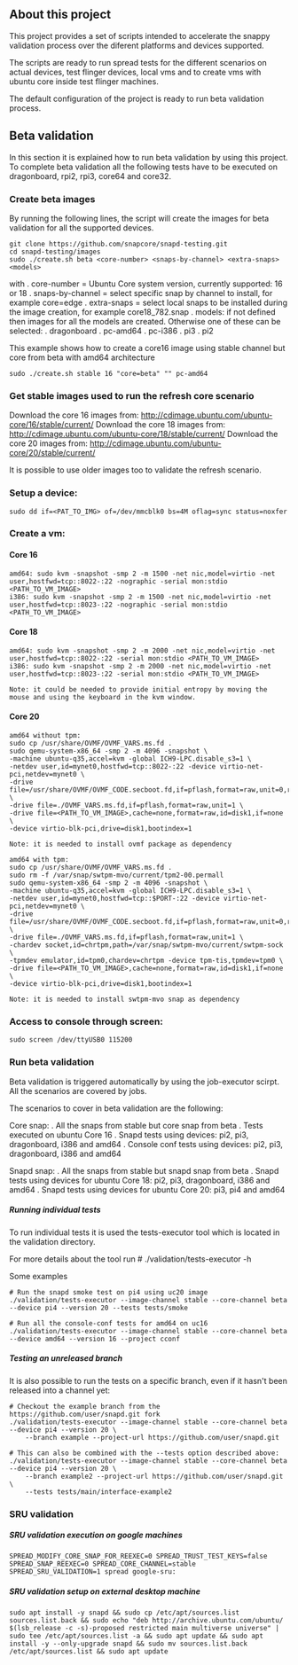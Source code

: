 ## About this project

This project provides a set of scripts intended to accelerate the snappy validation process over the diferent platforms and devices supported. 

The scripts are ready to run spread tests for the different scenarios on actual devices, test flinger devices, local vms and to create vms with 
ubuntu core inside test flinger machines.

The default configuration of the project is ready to run beta validation process.

## Beta validation

In this section it is explained how to run beta validation by using this project. To complete beta validation all the following tests have to be executed on dragonboard, rpi2, rpi3, core64 and core32.

### Create beta images

By running the following lines, the script will create the images for beta validation for all the supported devices.

    git clone https://github.com/snapcore/snapd-testing.git
    cd snapd-testing/images
    sudo ./create.sh beta <core-number> <snaps-by-channel> <extra-snaps> <models>

with
 . core-number = Ubuntu Core system version, currently supported: 16 or 18
 . snaps-by-channel = select specific snap by channel to install, for example core=edge
 . extra-snaps = select local snaps to be installed during the image creation, for example core18_782.snap
 . models: if not defined then images for all the models are created. Otherwise one of these can be selected:
    . dragonboard
    . pc-amd64
    . pc-i386
    . pi3
    . pi2

This example shows how to create a core16 image using stable channel but core from beta with amd64 architecture

    sudo ./create.sh stable 16 "core=beta" "" pc-amd64

### Get stable images used to run the refresh core scenario

Download the core 16 images from: http://cdimage.ubuntu.com/ubuntu-core/16/stable/current/
Download the core 18 images from: http://cdimage.ubuntu.com/ubuntu-core/18/stable/current/
Download the core 20 images from: http://cdimage.ubuntu.com/ubuntu-core/20/stable/current/

It is possible to use older images too to validate the refresh scenario. 

### Setup a device:

    sudo dd if=<PAT_TO_IMG> of=/dev/mmcblk0 bs=4M oflag=sync status=noxfer

### Create a vm:

#### Core 16

    amd64: sudo kvm -snapshot -smp 2 -m 1500 -net nic,model=virtio -net user,hostfwd=tcp::8022-:22 -nographic -serial mon:stdio <PATH_TO_VM_IMAGE>
    i386: sudo kvm -snapshot -smp 2 -m 1500 -net nic,model=virtio -net user,hostfwd=tcp::8023-:22 -nographic -serial mon:stdio <PATH_TO_VM_IMAGE>

#### Core 18

    amd64: sudo kvm -snapshot -smp 2 -m 2000 -net nic,model=virtio -net user,hostfwd=tcp::8022-:22 -serial mon:stdio <PATH_TO_VM_IMAGE>    
    i386: sudo kvm -snapshot -smp 2 -m 2000 -net nic,model=virtio -net user,hostfwd=tcp::8023-:22 -serial mon:stdio <PATH_TO_VM_IMAGE>

    Note: it could be needed to provide initial entropy by moving the mouse and using the keyboard in the kvm window.

#### Core 20

    amd64 without tpm:
    sudo cp /usr/share/OVMF/OVMF_VARS.ms.fd .
    sudo qemu-system-x86_64 -smp 2 -m 4096 -snapshot \
    -machine ubuntu-q35,accel=kvm -global ICH9-LPC.disable_s3=1 \
    -netdev user,id=mynet0,hostfwd=tcp::8022-:22 -device virtio-net-pci,netdev=mynet0 \
    -drive file=/usr/share/OVMF/OVMF_CODE.secboot.fd,if=pflash,format=raw,unit=0,readonly=on \
    -drive file=./OVMF_VARS.ms.fd,if=pflash,format=raw,unit=1 \
    -drive file=<PATH_TO_VM_IMAGE>,cache=none,format=raw,id=disk1,if=none \
    -device virtio-blk-pci,drive=disk1,bootindex=1

    Note: it is needed to install ovmf package as dependency

    amd64 with tpm:
    sudo cp /usr/share/OVMF/OVMF_VARS.ms.fd .
    sudo rm -f /var/snap/swtpm-mvo/current/tpm2-00.permall
    sudo qemu-system-x86_64 -smp 2 -m 4096 -snapshot \
    -machine ubuntu-q35,accel=kvm -global ICH9-LPC.disable_s3=1 \
    -netdev user,id=mynet0,hostfwd=tcp::$PORT-:22 -device virtio-net-pci,netdev=mynet0 \
    -drive file=/usr/share/OVMF/OVMF_CODE.secboot.fd,if=pflash,format=raw,unit=0,readonly=on \
    -drive file=./OVMF_VARS.ms.fd,if=pflash,format=raw,unit=1 \
    -chardev socket,id=chrtpm,path=/var/snap/swtpm-mvo/current/swtpm-sock \
    -tpmdev emulator,id=tpm0,chardev=chrtpm -device tpm-tis,tpmdev=tpm0 \
    -drive file=<PATH_TO_VM_IMAGE>,cache=none,format=raw,id=disk1,if=none \
    -device virtio-blk-pci,drive=disk1,bootindex=1

    Note: it is needed to install swtpm-mvo snap as dependency

### Access to console through screen:

    sudo screen /dev/ttyUSB0 115200

### Run beta validation

Beta validation is triggered automatically by using the job-executor scirpt. All the scenarios are covered by jobs.

The scenarios to cover in beta validation are the following:

Core snap:
 . All the snaps from stable but core snap from beta
 . Tests executed on ubuntu Core 16
 . Snapd tests using devices: pi2, pi3, dragonboard, i386 and amd64
 . Console conf tests using devices: pi2, pi3, dragonboard, i386 and amd64

Snapd snap:
 . All the snaps from stable but snapd snap from beta
 . Snapd tests using devices for ubuntu Core 18: pi2, pi3, dragonboard, i386 and amd64
 . Snapd tests using devices for ubuntu Core 20: pi3, pi4 and amd64

##### Running individual tests

To run individual tests it is used the tests-executor tool which is located in the validation directory.

For more details about the tool run # ./validation/tests-executor -h

Some examples

    # Run the snapd smoke test on pi4 using uc20 image
    ./validation/tests-executor --image-channel stable --core-channel beta --device pi4 --version 20 --tests tests/smoke

    # Run all the console-conf tests for amd64 on uc16
    ./validation/tests-executor --image-channel stable --core-channel beta --device amd64 --version 16 --project cconf

##### Testing an unreleased branch

It is also possible to run the tests on a specific branch, even if it hasn't been released into a channel yet:

    # Checkout the example branch from the https://github.com/user/snapd.git fork
    ./validation/tests-executor --image-channel stable --core-channel beta --device pi4 --version 20 \
        --branch example --project-url https://github.com/user/snapd.git

    # This can also be combined with the --tests option described above:
    ./validation/tests-executor --image-channel stable --core-channel beta --device pi4 --version 20 \
        --branch example2 --project-url https://github.com/user/snapd.git \
        --tests tests/main/interface-example2

### SRU validation

##### SRU validation execution on google machines
    SPREAD_MODIFY_CORE_SNAP_FOR_REEXEC=0 SPREAD_TRUST_TEST_KEYS=false SPREAD_SNAP_REEXEC=0 SPREAD_CORE_CHANNEL=stable SPREAD_SRU_VALIDATION=1 spread google-sru:

##### SRU validation setup on external desktop machine
    sudo apt install -y snapd && sudo cp /etc/apt/sources.list sources.list.back && sudo echo "deb http://archive.ubuntu.com/ubuntu/ $(lsb_release -c -s)-proposed restricted main multiverse universe" | sudo tee /etc/apt/sources.list -a && sudo apt update && sudo apt install -y --only-upgrade snapd && sudo mv sources.list.back /etc/apt/sources.list && sudo apt update

